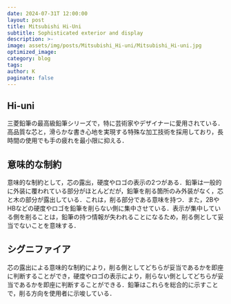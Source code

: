 ```yaml
---
date: 2024-07-31T 12:00:00
layout: post
title: Mitsubishi Hi-Uni
subtitle: Sophisticated exterior and display
description: >-
image: assets/img/posts/Mitsubishi_Hi-uni/Mitsubishi_Hi-uni.jpg
optimized_image: 
category: blog
tags: 
author: K
paginate: false
---
```


## Hi-uni

三菱鉛筆の最高級鉛筆シリーズで，特に芸術家やデザイナーに愛用されている．高品質な芯と，滑らかな書き心地を実現する特殊な加工技術を採用しており，長時間の使用でも手の疲れを最小限に抑える．

## 意味的な制約

意味的な制約として，芯の露出，硬度やロゴの表示の2つがある．鉛筆は一般的に外装に覆われている部分がほとんどだが，鉛筆を削る箇所のみ外装がなく，芯と木の部分が露出している．これは，削る部分である意味を持つ．また，2BやHBなどの硬度やロゴを鉛筆を削らない側に集中させている．表示が集中している側を削ることは，鉛筆の持つ情報が失われることになるため，削る側として妥当でないことを意味する．

## シグニファイア

芯の露出による意味的な制約により，削る側としてどちらが妥当であるかを即座に判断することができ，硬度やロゴの表示により，削らない側としてどちらが妥当であるかを即座に判断することができる．鉛筆はこれらを総合的に示すことで，削る方向を使用者に示唆している．